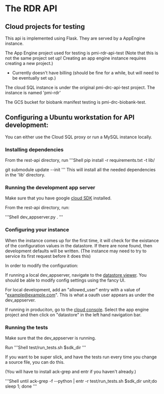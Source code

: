 # The RDR API

## Cloud projects for testing

This api is implemented using Flask. They are served by a AppEngine instance.

The App Engine project used for testing is pmi-rdr-api-test (Note that this is
not the same project set up! Creating an app engine instance requires creating a
new project.)

-   Currently doesn't have billing (should be fine for a while, but will need to
    be eventually set up.)

The cloud SQL instance is under the original pmi-drc-api-test project. The
instance is named 'pmi-rdr'

The GCS bucket for biobank manifest testing is pmi-drc-biobank-test.

## Configuring a Ubuntu workstation for API development:

You can either use the Cloud SQL proxy or run a MySQL instance locally.

### Installing dependencies
From the rest-api directory, run
'''Shell
pip install -r requirements.txt -t lib/

git submodule update --init
'''
This will install all the needed dependencies in the 'lib' directory.

### Running the development app server
Make sure that you have google [cloud SDK](https://cloud.google.com/sdk/downloads) installed.

From the rest-api directory, run:

'''Shell
dev_appserver.py .
'''

### Configuring your instance

When the instance comes up for the first time, it will check for the existance
of the configuration values in the datastore.  If there are none found, then
development defaults will be written. (The instance may need to try to service
its first request before it does this)

In order to modify the configuration:

If running a local dev_appserver, navigate to the
[datastore viewer](http://localhost:8000/datastore?kind=Config).
You should be able to modify config settings using the fancy UI.

For local development, add an "allowed_user" entry with a value of
"example@example.com".  This is what a oauth user appears as under the
dev_appserver.

If running in produciton, go to the
[cloud console](https://console.cloud.google.com).  Select the app engine
project and then click on "datastore" in the left hand navigation bar.

### Running the tests
Make sure that the dev_appserver is running.

Run 
'''Shell
test/run_tests.sh $sdk_dir
'''

If you want to be super slick, and have the tests run every time you change a
source file, you can do this.

(You will have to install ack-grep and entr if you haven't already.)

'''Shell
until ack-grep -f --python | entr -r test/run_tests.sh $sdk_dir unit;do sleep 1; done
'''
